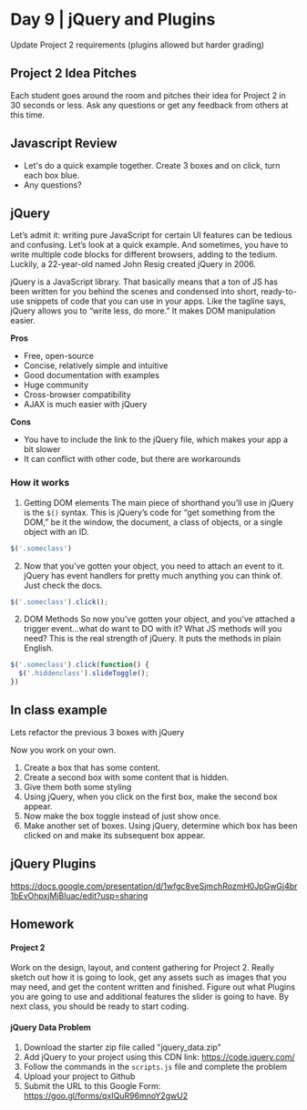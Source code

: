 # Day 9	 | jQuery and Plugins

Update Project 2 requirements (plugins allowed but harder grading)

## Project 2 Idea Pitches

Each student goes around the room and pitches their idea for Project 2 in 30 seconds or less. Ask any questions or get any feedback from others at this time.

## Javascript Review
- Let's do a quick example together. Create 3 boxes and on click, turn each box blue.
- Any questions?

## jQuery
Let’s admit it: writing pure JavaScript for certain UI features can be tedious and confusing. Let’s look at a quick example.  And sometimes, you have to write multiple code blocks for different browsers, adding to the tedium.
Luckily, a 22-year-old named John Resig created jQuery in 2006.

jQuery is a JavaScript library. That basically means that a ton of JS has been written for you behind the scenes and condensed into short, ready-to-use snippets of code that you can use in your apps. Like the tagline says, jQuery allows you to “write less, do more.” It makes DOM manipulation easier.

**Pros**
- Free, open-source
- Concise, relatively simple and intuitive
- Good documentation with examples
- Huge community
- Cross-browser compatibility
- AJAX is much easier with jQuery

**Cons**
- You have to include the link to the jQuery file, which makes your app a bit slower
- It can conflict with other code, but there are workarounds

### How it works
1. Getting DOM elements
The main piece of shorthand you’ll use in jQuery is the `$()` syntax. This is jQuery’s code for “get something from the DOM,” be it the window, the document, a class of objects, or a single object with an ID.

```js
$('.someclass')
```

2. Now that you’ve gotten your object, you need to attach an event to it.
jQuery has event handlers for pretty much anything you can think of. Just check the docs.

```js
$('.someclass').click();
```

2. DOM Methods
So now you’ve gotten your object, and you’ve attached a trigger event...what do want to DO with it? What JS methods will you need? This is the real strength of jQuery. It puts the methods in plain English.

```js
$('.someclass').click(function() {
  $('.hiddenclass').slideToggle();
})
```

## In class example
Lets refactor the previous 3 boxes with jQuery

Now you work on your own.
1. Create a box that has some content.
2. Create a second box with some content that is hidden.
3. Give them both some styling
4. Using jQuery, when you click on the first box, make the second box appear.
5. Now make the box toggle instead of just show once.
6. Make another set of boxes. Using jQuery, determine which box has been clicked on and make its subsequent box appear.  

## jQuery Plugins
https://docs.google.com/presentation/d/1wfgc8veSjmchRozmH0JpGwGj4br1bEvOhpxjMjBluac/edit?usp=sharing

## Homework
#### Project 2
Work on the design, layout, and content gathering for Project 2. Really sketch out how it is going to look, get any assets such as images that you may need, and get the content written and finished. Figure out what Plugins you are going to use and additional features the slider is going to have. By next class, you should be ready to start coding.

#### jQuery Data Problem
1. Download the starter zip file called "jquery_data.zip"
2. Add jQuery to your project using this CDN link: https://code.jquery.com/
3. Follow the commands in the `scripts.js` file and complete the problem
4. Upload your project to Github
5. Submit the URL to this Google Form: https://goo.gl/forms/qxIQuR96mnoY2gwU2
